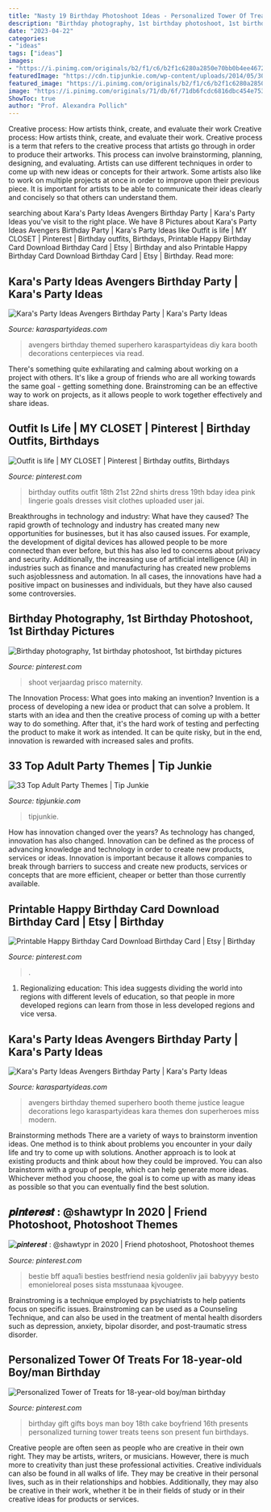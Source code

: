 ```yaml
---
title: "Nasty 19 Birthday Photoshoot Ideas - Personalized Tower Of Treats For 18-year-old Boy/man Birthday"
description: "Birthday photography, 1st birthday photoshoot, 1st birthday pictures"
date: "2023-04-22"
categories:
- "ideas"
tags: ["ideas"]
images:
- "https://i.pinimg.com/originals/b2/f1/c6/b2f1c6280a2850e70bb0b4ee4672af0b.jpg"
featuredImage: "https://cdn.tipjunkie.com/wp-content/uploads/2014/05/30th-Birthday-Party-Ideas.jpg"
featured_image: "https://i.pinimg.com/originals/b2/f1/c6/b2f1c6280a2850e70bb0b4ee4672af0b.jpg"
image: "https://i.pinimg.com/originals/71/db/6f/71db6fcdc6816dbc454e7530ef7e84be.jpg"
ShowToc: true
author: "Prof. Alexandra Pollich"
---
```



Creative process: How artists think, create, and evaluate their work
Creative process: How artists think, create, and evaluate their work.
Creative process is a term that refers to the creative process that artists go through in order to produce their artworks. This process can involve brainstorming, planning, designing, and evaluating. Artists can use different techniques in order to come up with new ideas or concepts for their artwork. Some artists also like to work on multiple projects at once in order to improve upon their previous piece. It is important for artists to be able to communicate their ideas clearly and concisely so that others can understand them.

	

		
searching about Kara&#039;s Party Ideas Avengers Birthday Party | Kara&#039;s Party Ideas you've visit to the right place. We have 8 Pictures about Kara&#039;s Party Ideas Avengers Birthday Party | Kara&#039;s Party Ideas like Outfit is life | MY CLOSET | Pinterest | Birthday outfits, Birthdays, Printable Happy Birthday Card Download Birthday Card | Etsy | Birthday and also Printable Happy Birthday Card Download Birthday Card | Etsy | Birthday. Read more:
		
    
## Kara&#039;s Party Ideas Avengers Birthday Party | Kara&#039;s Party Ideas

<img loading=lazy src="https://karaspartyideas.com/wp-content/uploads/2016/06/Avengers-Themed-Birthday-Party-via-Karas-Party-Ideas-KarasPartyIdeas.com30.jpg" onerror="this.onerror=null;this.src='https://tse2.mm.bing.net/th?id=OIP.gMRyCBIK4HI8iXrUNA7WjwHaLH&amp;pid=15.1';" alt="Kara&#039;s Party Ideas Avengers Birthday Party | Kara&#039;s Party Ideas">

_Source: karaspartyideas.com_

>avengers birthday themed superhero karaspartyideas diy kara booth decorations centerpieces via read. 

	

There's something quite exhilarating and calming about working on a project with others. It's like a group of friends who are all working towards the same goal - getting something done. Brainstroming can be an effective way to work on projects, as it allows people to work together effectively and share ideas.

    
## Outfit Is Life | MY CLOSET | Pinterest | Birthday Outfits, Birthdays

<img loading=lazy src="https://s-media-cache-ak0.pinimg.com/736x/85/7c/82/857c82c5810790e68bd95150a782db9c.jpg" onerror="this.onerror=null;this.src='https://tse4.mm.bing.net/th?id=OIP.uwccZs6E1sgqhIt1THFjcgAAAA&amp;pid=15.1';" alt="Outfit is life | MY CLOSET | Pinterest | Birthday outfits, Birthdays">

_Source: pinterest.com_

>birthday outfits outfit 18th 21st 22nd shirts dress 19th bday idea pink lingerie goals dresses visit clothes uploaded user jai. 

	

Breakthroughs in technology and industry: What have they caused?
The rapid growth of technology and industry has created many new opportunities for businesses, but it has also caused issues. For example, the development of digital devices has allowed people to be more connected than ever before, but this has also led to concerns about privacy and security. Additionally, the increasing use of artificial intelligence (AI) in industries such as finance and manufacturing has created new problems such asjoblessness and automation. In all cases, the innovations have had a positive impact on businesses and individuals, but they have also caused some controversies.

    
## Birthday Photography, 1st Birthday Photoshoot, 1st Birthday Pictures

<img loading=lazy src="https://i.pinimg.com/736x/9f/6e/2e/9f6e2e5407a1a00e98dc5057c0e26233.jpg" onerror="this.onerror=null;this.src='https://tse2.mm.bing.net/th?id=OIP.1YgNmSP_QAR4k5w2Z4G5UwHaKX&amp;pid=15.1';" alt="Birthday photography, 1st birthday photoshoot, 1st birthday pictures">

_Source: pinterest.com_

>shoot verjaardag prisco maternity. 

	

The Innovation Process: What goes into making an invention?
Invention is a process of developing a new idea or product that can solve a problem. It starts with an idea and then the creative process of coming up with a better way to do something. After that, it's the hard work of testing and perfecting the product to make it work as intended. It can be quite risky, but in the end, innovation is rewarded with increased sales and profits.

    
## 33 Top Adult Party Themes | Tip Junkie

<img loading=lazy src="https://cdn.tipjunkie.com/wp-content/uploads/2014/05/30th-Birthday-Party-Ideas.jpg" onerror="this.onerror=null;this.src='https://tse3.mm.bing.net/th?id=OIP.whIKjT4qVI8D7m8aIbD3cgHaHa&amp;pid=15.1';" alt="33 Top Adult Party Themes | Tip Junkie">

_Source: tipjunkie.com_

>tipjunkie. 

	

How has innovation changed over the years?
As technology has changed, innovation has also changed. Innovation can be defined as the process of advancing knowledge and technology in order to create new products, services or ideas. Innovation is important because it allows companies to break through barriers to success and create new products, services or concepts that are more efficient, cheaper or better than those currently available.

    
## Printable Happy Birthday Card Download Birthday Card | Etsy | Birthday

<img loading=lazy src="https://i.pinimg.com/originals/71/db/6f/71db6fcdc6816dbc454e7530ef7e84be.jpg" onerror="this.onerror=null;this.src='https://tse3.mm.bing.net/th?id=OIP.9LXFhXmv6xGfPpgyzEa4gQHaJQ&amp;pid=15.1';" alt="Printable Happy Birthday Card Download Birthday Card | Etsy | Birthday">

_Source: pinterest.com_

>. 

	

1. Regionalizing education: This idea suggests dividing the world into regions with different levels of education, so that people in more developed regions can learn from those in less developed regions and vice versa.

    
## Kara&#039;s Party Ideas Avengers Birthday Party | Kara&#039;s Party Ideas

<img loading=lazy src="https://karaspartyideas.com/wp-content/uploads/2016/06/Avengers-Themed-Birthday-Party-via-Karas-Party-Ideas-KarasPartyIdeas.com28.jpg" onerror="this.onerror=null;this.src='https://tse1.mm.bing.net/th?id=OIP.PR2GvDRM_Dgjs8iMBuS-kAHaLH&amp;pid=15.1';" alt="Kara&#039;s Party Ideas Avengers Birthday Party | Kara&#039;s Party Ideas">

_Source: karaspartyideas.com_

>avengers birthday themed superhero booth theme justice league decorations lego karaspartyideas kara themes don superheroes miss modern. 

	

Brainstorming methods
There are a variety of ways to brainstorm invention ideas. One method is to think about problems you encounter in your daily life and try to come up with solutions. Another approach is to look at existing products and think about how they could be improved. You can also brainstorm with a group of people, which can help generate more ideas. Whichever method you choose, the goal is to come up with as many ideas as possible so that you can eventually find the best solution.

    
## 𝒑𝒊𝒏𝒕𝒆𝒓𝒆𝒔𝒕 : @shawtypr In 2020 | Friend Photoshoot, Photoshoot Themes

<img loading=lazy src="https://i.pinimg.com/originals/b2/f1/c6/b2f1c6280a2850e70bb0b4ee4672af0b.jpg" onerror="this.onerror=null;this.src='https://tse1.mm.bing.net/th?id=OIP.7XrpcUnuVh6PI9YRNQURhQHaLH&amp;pid=15.1';" alt="𝒑𝒊𝒏𝒕𝒆𝒓𝒆𝒔𝒕 : @shawtypr in 2020 | Friend photoshoot, Photoshoot themes">

_Source: pinterest.com_

>bestie bff aqua1i besties bestfriend nesia goldenliv jaii babyyyy besto emonieloreal poses sista msstunaaa kjvougee. 

	

Brainstroming is a technique employed by psychiatrists to help patients focus on specific issues. Brainstroming can be used as a Counseling Technique, and can also be used in the treatment of mental health disorders such as depression, anxiety, bipolar disorder, and post-traumatic stress disorder.

    
## Personalized Tower Of Treats For 18-year-old Boy/man Birthday

<img loading=lazy src="https://s-media-cache-ak0.pinimg.com/originals/0f/55/55/0f55555836dc81aa4029d49b5f16a662.jpg" onerror="this.onerror=null;this.src='https://tse3.mm.bing.net/th?id=OIP.mt56oIkVhTEH5FjzBV1b0gAAAA&amp;pid=15.1';" alt="Personalized Tower of Treats for 18-year-old boy/man birthday">

_Source: pinterest.com_

>birthday gift gifts boys man boy 18th cake boyfriend 16th presents personalized turning tower treats teens son present fun birthdays. 

	

Creative people are often seen as people who are creative in their own right. They may be artists, writers, or musicians. However, there is much more to creativity than just these professional activities. Creative individuals can also be found in all walks of life. They may be creative in their personal lives, such as in their relationships and hobbies. Additionally, they may also be creative in their work, whether it be in their fields of study or in their creative ideas for products or services.

